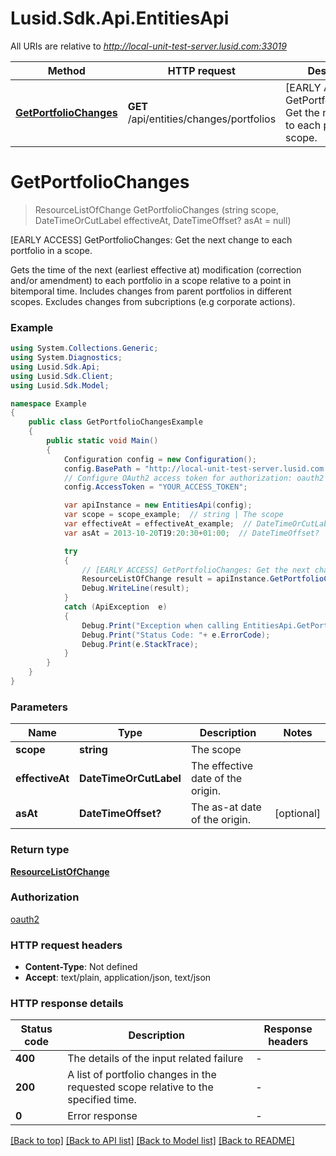 # Lusid.Sdk.Api.EntitiesApi

All URIs are relative to *http://local-unit-test-server.lusid.com:33019*

Method | HTTP request | Description
------------- | ------------- | -------------
[**GetPortfolioChanges**](EntitiesApi.md#getportfoliochanges) | **GET** /api/entities/changes/portfolios | [EARLY ACCESS] GetPortfolioChanges: Get the next change to each portfolio in a scope.


<a name="getportfoliochanges"></a>
# **GetPortfolioChanges**
> ResourceListOfChange GetPortfolioChanges (string scope, DateTimeOrCutLabel effectiveAt, DateTimeOffset? asAt = null)

[EARLY ACCESS] GetPortfolioChanges: Get the next change to each portfolio in a scope.

Gets the time of the next (earliest effective at) modification (correction and/or amendment) to each portfolio in a scope relative to a point in bitemporal time.  Includes changes from parent portfolios in different scopes.  Excludes changes from subcriptions (e.g corporate actions).

### Example
```csharp
using System.Collections.Generic;
using System.Diagnostics;
using Lusid.Sdk.Api;
using Lusid.Sdk.Client;
using Lusid.Sdk.Model;

namespace Example
{
    public class GetPortfolioChangesExample
    {
        public static void Main()
        {
            Configuration config = new Configuration();
            config.BasePath = "http://local-unit-test-server.lusid.com:33019";
            // Configure OAuth2 access token for authorization: oauth2
            config.AccessToken = "YOUR_ACCESS_TOKEN";

            var apiInstance = new EntitiesApi(config);
            var scope = scope_example;  // string | The scope
            var effectiveAt = effectiveAt_example;  // DateTimeOrCutLabel | The effective date of the origin.
            var asAt = 2013-10-20T19:20:30+01:00;  // DateTimeOffset? | The as-at date of the origin. (optional) 

            try
            {
                // [EARLY ACCESS] GetPortfolioChanges: Get the next change to each portfolio in a scope.
                ResourceListOfChange result = apiInstance.GetPortfolioChanges(scope, effectiveAt, asAt);
                Debug.WriteLine(result);
            }
            catch (ApiException  e)
            {
                Debug.Print("Exception when calling EntitiesApi.GetPortfolioChanges: " + e.Message );
                Debug.Print("Status Code: "+ e.ErrorCode);
                Debug.Print(e.StackTrace);
            }
        }
    }
}
```

### Parameters

Name | Type | Description  | Notes
------------- | ------------- | ------------- | -------------
 **scope** | **string**| The scope | 
 **effectiveAt** | **DateTimeOrCutLabel**| The effective date of the origin. | 
 **asAt** | **DateTimeOffset?**| The as-at date of the origin. | [optional] 

### Return type

[**ResourceListOfChange**](ResourceListOfChange.md)

### Authorization

[oauth2](../README.md#oauth2)

### HTTP request headers

 - **Content-Type**: Not defined
 - **Accept**: text/plain, application/json, text/json


### HTTP response details
| Status code | Description | Response headers |
|-------------|-------------|------------------|
| **400** | The details of the input related failure |  -  |
| **200** | A list of portfolio changes in the requested scope relative to the specified time. |  -  |
| **0** | Error response |  -  |

[[Back to top]](#) [[Back to API list]](../README.md#documentation-for-api-endpoints) [[Back to Model list]](../README.md#documentation-for-models) [[Back to README]](../README.md)

